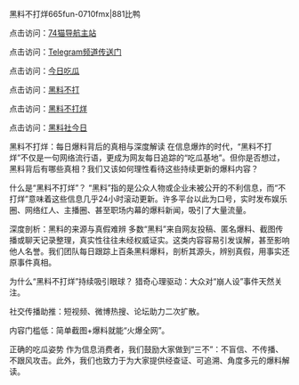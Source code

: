黑料不打烊665fun-0710fmx|881比鸭

点击访问：<a href="https://74mao.com/">74猫导航主站</a>

点击访问：<a href="https://74mao.com/">Telegram频道传送门</a>

点击访问：<a href="https://heiliaoryrhyu.pages.dev">今日吃瓜</a>

点击访问：<a href="https://heiliaox6jgh3.pages.dev">黑料不打</a>

点击访问：<a href="https://heiliaokof3cy.pages.dev">黑料不打烊</a>

点击访问：<a href="https://heiliaotlyq53.pages.dev">黑料社今日</a>

黑料不打烊：每日爆料背后的真相与深度解读
在信息爆炸的时代，“黑料不打烊”不仅是一句网络流行语，更成为网友每日追踪的“吃瓜基地”。但你是否想过，黑料背后有哪些真相？我们又该如何理性看待这些持续更新的爆料内容？

什么是“黑料不打烊”？
“黑料”指的是公众人物或企业未被公开的不利信息，而“不打烊”意味着这些信息几乎24小时滚动更新。许多平台以此为口号，实时发布娱乐圈、网络红人、主播圈、甚至职场内幕的爆料新闻，吸引了大量流量。

深度剖析：黑料的来源与真假难辨
多数“黑料”来自网友投稿、匿名爆料、截图传播或聊天记录整理，真实性往往未经权威证实。这类内容容易引发误解，甚至影响他人名誉。我们团队每日跟踪上百条黑料爆料，剖析其源头，辨别真假，用事实还原事件真相。

为什么“黑料不打烊”持续吸引眼球？
猎奇心理驱动：大众对“崩人设”事件天然关注。

社交传播助推：短视频、微博热搜、论坛助力二次扩散。

内容门槛低：简单截图+爆料就能“火爆全网”。

正确的吃瓜姿势
作为信息消费者，我们鼓励大家做到“三不”：不盲信、不传播、不跟风攻击。此外，我们也致力于为大家提供经查证、可追溯、角度多元的爆料解读。
<span style="display:none;">[Canonical link]( )</span>
